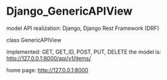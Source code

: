 # Django_GenericAPIView

model API realization: Django, Django Rest Framework (DRF)

class GenericAPIView

implemented: GET, GET_ID, POST, PUT, DELETE the model is: http://127.0.0.1:8000/api/v1/items/

home page: http://127.0.0.1:8000

